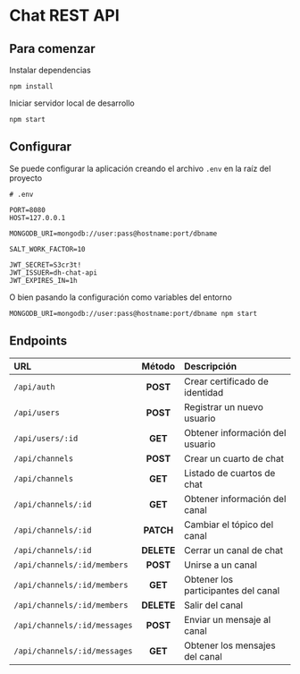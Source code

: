 # Chat REST API

## Para comenzar

Instalar dependencias

```
npm install
```

Iniciar servidor local de desarrollo

```
npm start
```
## Configurar

Se puede configurar la aplicación creando el archivo `.env` en la raíz del proyecto

```
# .env

PORT=8080
HOST=127.0.0.1

MONGODB_URI=mongodb://user:pass@hostname:port/dbname

SALT_WORK_FACTOR=10

JWT_SECRET=S3cr3t!
JWT_ISSUER=dh-chat-api
JWT_EXPIRES_IN=1h
```

O bien pasando la configuración como variables del entorno

```
MONGODB_URI=mongodb://user:pass@hostname:port/dbname npm start
```

## Endpoints

| URL                            | Método     | Descripción                         |
|:-------------------------------|:----------:|:------------------------------------|
| `/api/auth`                    | **POST**   | Crear certificado de identidad      |
| `/api/users`                   | **POST**   | Registrar un nuevo usuario          |
| `/api/users/:id`               | **GET**    | Obtener información del usuario     |
| `/api/channels`                | **POST**   | Crear un cuarto de chat             |
| `/api/channels`                | **GET**    | Listado de cuartos de chat          |
| `/api/channels/:id`            | **GET**    | Obtener información del canal       |
| `/api/channels/:id`            | **PATCH**  | Cambiar el tópico del canal         |
| `/api/channels/:id`            | **DELETE** | Cerrar un canal de chat             |
| `/api/channels/:id/members`    | **POST**   | Unirse a un canal                   |
| `/api/channels/:id/members`    | **GET**    | Obtener los participantes del canal |
| `/api/channels/:id/members`    | **DELETE** | Salir del canal                     |
| `/api/channels/:id/messages`   | **POST**   | Enviar un mensaje al canal          |
| `/api/channels/:id/messages`   | **GET**    | Obtener los mensajes del canal      |
